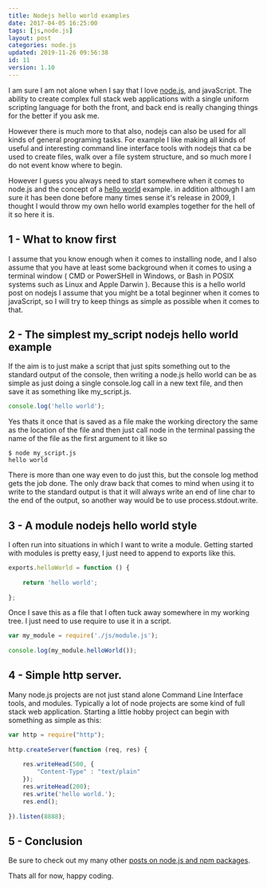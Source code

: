 ```yaml
---
title: Nodejs hello world examples
date: 2017-04-05 16:25:00
tags: [js,node.js]
layout: post
categories: node.js
updated: 2019-11-26 09:56:38
id: 11
version: 1.10
---
```


I am sure I am not alone when I say that I love [node.js](https://nodejs.org/en/), and javaScript. The ability to create complex full stack web applications with a single uniform scripting language for both the front, and back end is really changing things for the better if you ask me. 

However there is much more to that also, nodejs can also be used for all kinds of general programing tasks. For example I like making all kinds of useful and interesting command line interface tools with nodejs that ca be used to create files, walk over a file system structure, and so much more I do not event know where to begin.


<!-- more -->

However I guess you always need to start somewhere when it comes to node.js and the concept of a [hello world](https://en.wikipedia.org/wiki/%22Hello,_World!%22_program) example. in addition although I am sure it has been done before many times sense it's release in 2009, I thought I would throw my own hello world examples together for the hell of it so here it is.

## 1 - What to know first

I assume that you know enough when it comes to installing node, and I also assume that you have at least some background when it comes to using a terminal window ( CMD or PowerSHell in Windows, or Bash in POSIX systems such as Linux and Apple Darwin ). Because this is a hello world post on nodejs I assume that you might be a total beginner when it comes to javaScript, so I will try to keep things as simple as possible when it comes to that.

## 2 - The simplest my_script nodejs hello world example

If the aim is to just make a script that just spits something out to the standard output of the console, then writing a node.js hello world can be as simple as just doing a single console.log call in a new text file, and then save it as something like my\_script.js.

```js
console.log('hello world');
```

Yes thats it once that is saved as a file make the working directory the same as the location of the file and then just call node in the terminal passing the name of the file as the first argument to it like so

```
$ node my_script.js
hello world
```

There is more than one way even to do just this, but the console log method gets the job done. The only draw back that comes to mind when using it to write to the standard output is that it will always write an end of line char to the end of the output, so another way would be to use process.stdout.write.

## 3 - A module nodejs hello world style

I often run into situations in which I want to write a module. Getting started with modules is pretty easy, I just need to append to exports like this.

```js
exports.helloWorld = function () {
 
    return 'hello world';
 
};
```

Once I save this as a file that I often tuck away somewhere in my working tree. I just need to use require to use it in a script.

```js
var my_module = require('./js/module.js');
 
console.log(my_module.helloWorld());
```

## 4 - Simple http server.

Many node.js projects are not just stand alone Command Line Interface tools, and modules. Typically a lot of node projects are some kind of full stack web application. Starting a little hobby project can begin with something as simple as this:

```js
var http = require("http");
 
http.createServer(function (req, res) {
 
    res.writeHead(500, {
        "Content-Type" : "text/plain"
    });
    res.writeHead(200);
    res.write('hello world.');
    res.end();
 
}).listen(8888);
```

## 5 - Conclusion

Be sure to check out my many other [posts on node.js and npm packages](/categories/node-js/).

Thats all for now, happy coding.